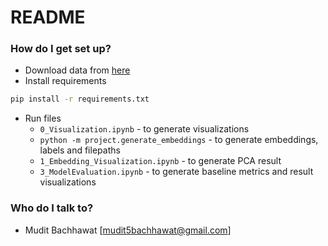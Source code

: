 # README #


### How do I get set up? ###

- Download data from [here](http://www.vision.caltech.edu/Image_Datasets/Caltech101/101_ObjectCategories.tar.gz)
- Install requirements
```bash
pip install -r requirements.txt
```
- Run files
  - `0_Visualization.ipynb` - to generate visualizations
  - `python -m project.generate_embeddings` - to generate embeddings, labels and filepaths
  - `1_Embedding_Visualization.ipynb` - to generate PCA result
  - `3_ModelEvaluation.ipynb` - to generate baseline metrics and result visualizations

### Who do I talk to? ###

* Mudit Bachhawat [mudit5bachhawat@gmail.com]
